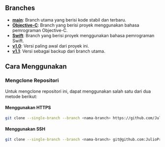 ## Branches

-   **[main](https://github.com/JulioPr0/using-xcode/tree/main)**: Branch utama yang berisi kode stabil dan terbaru.
-   **[Objective-C](https://github.com/JulioPr0/using-xcode/tree/Objective-C)**: Branch yang berisi proyek menggunakan bahasa pemrograman Objective-C.
-   **[Swift](https://github.com/JulioPr0/using-xcode/tree/Swift)**: Branch yang berisi proyek menggunakan bahasa pemrograman Swift.
-   **[v1.0](https://github.com/JulioPr0/using-xcode/tree/v1.0)**: Versi paling awal dari proyek ini.
-   **[v1.1](https://github.com/JulioPr0/using-xcode/tree/v1.1)**: Versi sebagai backup dari branch utama.

## Cara Menggunakan

### Mengclone Repositori

Untuk mengclone repositori ini, dapat menggunakan salah satu dari dua metode berikut:

#### Menggunakan HTTPS

```bash
git clone --single-branch --branch <nama-branch> https://github.com/JulioPr0/using-xcode.git
```

#### Menggunakan SSH

```bash
git clone --single-branch --branch <nama-branch> git@github.com:JulioPr0/using-xcode.git
```
